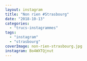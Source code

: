 ```yaml
---
layout: instagram
title: "Non rien #Strasbourg"
date: "2018-10-13"
categories: 
  - "trucs-instagrammes"
tags: 
  - "instagram"
  - "strasbourg"
coverImage: non-rien-strasbourg.jpg
instagram: Bo4WXTQjnut
---
```

